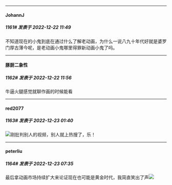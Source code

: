

*****

####  JohannJ  
##### 1161#       发表于 2022-12-22 11:49

不知道现在的小鬼到底在通过什么了解老动画，为什么一说八九十年代好就是婆罗门厚古薄今呢，是老动画小鬼哪里得罪新动画小鬼了吗。



*****

####  豚厨二象性  
##### 1162#       发表于 2022-12-22 11:56

牛逼火腿感觉就聊作画的时候能看



*****

####  red2077  
##### 1163#       发表于 2022-12-23 01:40

<img src="https://p.sda1.dev/9/015261a5ed733e520f6787e9f1a6e7f2/bili_poster-1671730564131.png" referrerpolicy="no-referrer">刚批判别人的视频，别人就上热搜了，乐！



*****

####  peterliu  
##### 1164#       发表于 2022-12-23 07:35

最后拿动画市场持续扩大来论证现在也可能是黄金时代，我简直笑出了声<img src="https://static.saraba1st.com/image/smiley/face2017/067.png" referrerpolicy="no-referrer">

